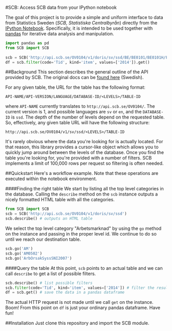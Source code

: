 #SCB: Access SCB data from your IPython notebook

The goal of this project is to provide a simple and uniform interface to data from Statistics Sweden (_SCB, Statistiska Centralbyrån_) directly from the [IPython Notebook](http://ipython.org/notebook.html). Specifically, it is intended to be used together with [pandas](http://pandas.pydata.org/) for iterative data analysis and manipulation.

```python
import pandas as pd
from SCB import SCB
        
scb = SCB('http://api.scb.se/OV0104/v1/doris/sv/ssd/BE/BE0101/BE0101H/FoddaK')
df = scb.filter(code='Tid', kind='item', values=['2014']).get()
```

##Background
This section describes the general outline of the API provided by SCB. The original docs can be [found here](http://www.scb.se/Grupp/OmSCB/API/API-beskrivning.pdf) (Swedish).

For any given table, the URL for the table has the following format:
```
API-NAME/API-VERSION/LANGUAGE/DATABASE-ID/<LEVELS>/TABLE-ID
```

where `API-NAME` currently translates to `http://api.scb.se/OV0104/`. The current version is 1, and possible languages are `sv` or `en`, and the `DATABASE-ID` is `ssd`. The depth of the number of levels depend on the requested table. So, effectively, any given table URL will have the following structure:

```
http://api.scb.se/OV0104/v1/sv/ssd/<LEVELS>/TABLE-ID
```
It's rarely obvious where the data you're looking for is actually located. For that reason, this library provides a cursor-like object which allows you to quickly jump around between the levels of the database. Once you find the table you're looking for, you're provided with a number of filters. SCB implements a limit of 100,000 rows per request so filtering is often needed.


##Quickstart
Here's a workflow example. Note that these operations are executed within the notebook environment.

####Finding the right table
We start by listing all the top level categories in the database. Calling the `describe` method on the `scb` instance outputs a nicely formatted HTML table with all the categories.
```python
from SCB import SCB
scb = SCB('http://api.scb.se/OV0104/v1/doris/sv/ssd')
scb.describe() # outputs an HTML table
```
We select the top level category "Arbetsmarknad" by using the `go` method on the instance and passing in the proper level id. We continue to do so until we reach our destination table.
```python
scb.go('AM')
scb.go('AM0502')
scb.go('ArbOrsakSyssSNI2007')
```

####Query the table
At this point, `scb` points to an actual table and we can call `describe` to get a list of possible filters.
```python
scb.describe() # list possible filters
scb.filter(code='Tid', kind='item', values=['2014']) # filter the results
df = scb.get() # save the data in a pandas dataframe
```
The actual HTTP request is not made until we call `get` on the instance. Boom! From this point on `df` is just your ordinary pandas dataframe. Have fun!

##Installation
Just clone this repository and import the SCB module.
